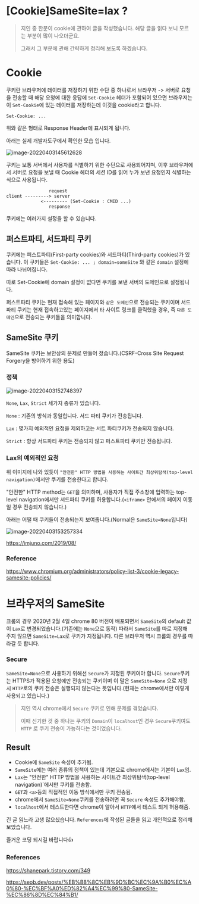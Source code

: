 # [Cookie]SameSite=lax ? 

> 지인 중 한분이 cookie에 관하여 글을 작성했습니다. 해당 글을 읽다 보니 모르는 부분이 많이 나오더군요.
>
> 그래서 그 부분에 관해 간략하게 정리해 보도록 하겠습니다.

# Cookie

쿠키란 브라우저에 데이터를 저장하기 위한 수단 중 하나로서 브라우저 -> 서버로 요청을 전송할 때 해당 요청에 대한 응답에 `Set-Cookie` 헤더가 포함되어 있으면 브라우저는 이 `Set-Cookie`에 있는 데이터를 저장하는데 이것을 cookie라고 합니다.

```
Set-Cookie: ...
```

위와 같은 형태로 Response Header에 표시되게 됩니다.

아래는 실제 개발자도구에서 확인한 모습 입니다.

![image-20220403145612628](/Users/eisen/Documents/Github/TIL/CS/HTTP/sameSite_lax.assets/image-20220403145612628.png)

쿠키는 보통 서버에서 사용자를 식별하기 위한 수단으로 사용되어지며, 이후 브라우저에서 서버로 요청을 보낼 때 Cookie 헤더의 세션 ID를 읽어 누가 보낸 요청인지 식별하는 식으로 사용됩니다.

```
				request
client ---------> server
			 <--------- (Set-Cookie : CMID ...)
				response

```

쿠키에는 여러가지 설정을 할 수 있습니다.

## 퍼스트파티, 서드파티 쿠키

쿠키에는 퍼스트파티(First-party cookies)와 서드파티(Third-party cookies)가 있습니다. 이 쿠키들은 `Set-Cookie: ... ; domain=someSite` 와 같은 `domain` 설정에 따라 나뉘어집니다.

따로 Set-Cookie에 domain 설정이 없다면 쿠키를 보낸 서버의 도메인으로 설정됩니다. 

퍼스트파티 쿠키는 현재 접속해 있는 페이지와 `같은 도메인`으로 전송되는 쿠키이며 서드파티 쿠키는 현재 접속하고있는 페이지에서 타 사이트 링크를 클릭했을 경우, 즉 `다른 도메인`으로 전송되는 쿠키들을 의미합니다.

## SameSite 쿠키

SameSite 쿠키는 보안상의 문제로 만들어 졌습니다.(CSRF-Cross Site Request Forgery을 방어하기 위한 용도)

### 정책

![image-20220403152748397](/Users/eisen/Documents/Github/TIL/CS/HTTP/sameSite_lax.assets/image-20220403152748397.png)

`None`, `Lax`, `Strict` 세가지 종류가 있습니다.

`None` : 기존의 방식과 동일힙니다. 서드 파티 쿠키가 전송됩니다.

`Lax` : 몇가지 예외적인 요청을 제외하고는 서트 파티쿠키가 전송되지 않습니다.

`Strict` : 항상 서드파티 쿠키는 전송되지 않고 퍼스트파티 쿠키만 전송됩니다.



### Lax의 예외적인 요청

위 이미지에 나와 있듯이 `"안전한" HTTP 방법을 사용하는 사이트간 최상위탐색(top-level navigation)`에서만 쿠키를 전송한다고 합니다.

"안전한" HTTP method는 `GET`을 의미하며, 사용자가 직접 주소창에 입력하는 top-level navigation에서만 서드파티 쿠키를 허용합니다.(`<iframe>` 안에서의 페이지 이동일 경우 전송되지 않습니다.)

아래는 어떨 때 쿠키들이 전송되는지 보여줍니다.(Normal은 `SameSite=None`입니다)

![image-20220403153257334](/Users/eisen/Documents/Github/TIL/CS/HTTP/sameSite_lax.assets/image-20220403153257334.png)

https://imjuno.com/2019/08/

### Reference

https://www.chromium.org/administrators/policy-list-3/cookie-legacy-samesite-policies/



# 브라우저의 SameSite

크롬의 경우 2020년 2월 4일 chrome 80 버전이 배포되면서 `SameSite`의 default 값이 `Lax`로 변경되었습니다.(기존에는 `None`으로 동작) 따라서 `SameSite`를 따로 지정해 주지 않으면 `SameSite=Lax`로 쿠키가 지정됩니다. 다른 브라우저 역시 크롬의 경우를 따라갈 듯 합니다.

### Secure

`SameSite=None`으로 사용하기 위해선 `Secure`가 지정된 쿠키여야 합니다. `Secure`쿠키는 HTTPS가 적용된 요청에만 전송되는 쿠키이며 이 말은 `SameSite=None` 으로 지정 시 `HTTP`로의 쿠키 전송은 실행되지 않는다는 뜻입니다.(현재는 chrome에서만 이렇게 사용되고 있습니다.)

> 지인 역시 chrome에서 `Secure` 쿠키로 인해 문제를 겪었습니다.
>
> 이때 신기한 것 중 하나는 쿠키의 `Domain`이 `localhost`인 경우 `Secure`쿠키여도 `HTTP` 로 쿠키 전송이 가능하다는 것이었습니다.



## Result

- Cookie에 `SameSite` 속성이 추가됨.
- `SameSite`에는 여러 종류의 정책이 있는데 기본으로 chrome에서는 기본이 `Lax`임.
- `Lax`는 "안전한" HTTP 방법을 사용하는 사이트간 최상위탐색(top-level navigation)`에서만 쿠키를 전송함.
- `GET`과 `<a>`등의 직접적인 이동 방식에서만 쿠키 전송됨.
- chrome에서 `SameSite=None`쿠키를 전송하려면 꼭 `Secure` 속성도 추가해야함.
- `localhost`에서 테스트한다면 chrome이 알아서 `HTTP`에서 테스트 되게 허용해줌.

긴 글 읽느라 고생 많으셨습니다. `References`에 작성된 글들을 읽고 개인적으로 정리해 보았습니다.

즐거운 코딩 되시길 바랍니다👍



### References

https://shanepark.tistory.com/349

https://seob.dev/posts/%EB%B8%8C%EB%9D%BC%EC%9A%B0%EC%A0%80-%EC%BF%A0%ED%82%A4%EC%99%80-SameSite-%EC%86%8D%EC%84%B1/

